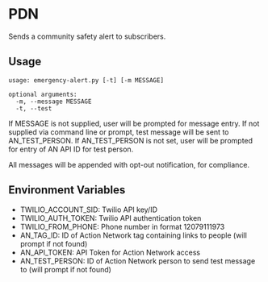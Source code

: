 # PDN
Sends a community safety alert to subscribers.

## Usage
```
usage: emergency-alert.py [-t] [-m MESSAGE]

optional arguments:
  -m, --message MESSAGE
  -t, --test
```
If MESSAGE is not supplied, user will be prompted for message entry.
If not supplied via command line or prompt, test message will be sent to AN_TEST_PERSON.
If AN_TEST_PERSON is not set, user will be prompted for entry of AN API ID for test person.

All messages will be appended with opt-out notification, for compliance.

## Environment Variables
- TWILIO_ACCOUNT_SID: Twilio API key/ID
- TWILIO_AUTH_TOKEN: Twilio API authentication token
- TWILIO_FROM_PHONE: Phone number in format 12079111973
- AN_TAG_ID: ID of Action Network tag containing links to people (will prompt if not found)
- AN_API_TOKEN: API Token for Action Network access
- AN_TEST_PERSON: ID of Action Network person to send test message to (will prompt if not found)
